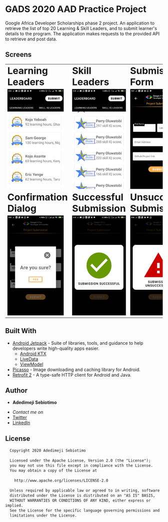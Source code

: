# GADS 2020 AAD Practice Project
Google Africa Developer Scholarships phase 2 project. An application to retrieve the list of top 20 Learning & Skill Leaders, and to submit learner's details to the program. The application makes requests to the provided API to retrieve and post data.

## Screens
<table border="0">
 <tr>
    <td><b style="font-size:30px">Learning Leaders</b></td>
    <td><b style="font-size:30px">Skill Leaders</b></td>
    <td><b style="font-size:30px">Submission Form</b></td>
 </tr>
 <tr>
    <td>
     <img src=https://github.com/dims26/GADS_2020_AAD_Practice_Project/blob/master/screenshots/Screenshot_2020-09-03-08-42-47-481_com.dims.gads2020aadpracticeproject.jpg width="180" height="320" />
   </td>
   <td>
    <img src=https://github.com/dims26/GADS_2020_AAD_Practice_Project/blob/master/screenshots/Screenshot_2020-09-03-08-42-51-425_com.dims.gads2020aadpracticeproject.jpg width="180" height="320" />
  </td>
   <td>
    <img src=https://github.com/dims26/GADS_2020_AAD_Practice_Project/blob/master/screenshots/Screenshot_2020-09-03-09-01-59-945_com.dims.gads2020aadpracticeproject.jpg width="180" height="320" />
  </td>
 </tr>
 <tr>
    <td><b style="font-size:30px">Confirmation Dialog</b></td>
    <td><b style="font-size:30px">Successful Submission</b></td>
    <td><b style="font-size:30px">Unsuccessful Submission</b></td>
 </tr>
 <tr>
    <td>
     <img src=https://github.com/dims26/GADS_2020_AAD_Practice_Project/blob/master/screenshots/Screenshot_2020-09-03-09-02-44-567_com.dims.gads2020aadpracticeproject.jpg width="180" height="320" />
   </td>
   <td>
    <img src=https://github.com/dims26/GADS_2020_AAD_Practice_Project/blob/master/screenshots/Screenshot_2020-09-03-08-42-12-589_com.dims.gads2020aadpracticeproject.jpg width="180" height="320" />
  </td>
   <td>
    <img src=https://github.com/dims26/GADS_2020_AAD_Practice_Project/blob/master/screenshots/Screenshot_2020-09-03-09-06-08-764_com.dims.gads2020aadpracticeproject.jpg width="180" height="320" />
  </td>
 </tr>
</table>


## Built With

* [Android Jetpack](https://developer.android.com/jetpack/?gclid=Cj0KCQjwhJrqBRDZARIsALhp1WQBmjQ4WUpnRT4ETGGR1T_rQG8VU3Ta_kVwiznZASR5y4fgPDRYFqkaAhtfEALw_wcB) - Suite of libraries, tools, and guidance to help developers write high-quality apps easier.
  * [Android KTX](https://developer.android.com/kotlin/ktx)
  * [LiveData](https://developer.android.com/topic/libraries/architecture/livedata)
  * [ViewModel](https://developer.android.com/topic/libraries/architecture/viewmodel)
* [Picasso](https://github.com/square/picasso) - Image downloading and caching library for Android.
* [Retrofit 2](https://github.com/square/retrofit) - A type-safe HTTP client for Android and Java.



## Author

* **Adedimeji Sebiotimo**  
- *Contact me on*
- [Twitter](https://twitter.com/adedimejiES)
- [LinkedIn](https://www.linkedin.com/in/adedimeji-sebiotimo-0b682a11b/)


## License

      Copyright 2020 Adedimeji Sebiotimo

      Licensed under the Apache License, Version 2.0 (the "License");
      you may not use this file except in compliance with the License.
      You may obtain a copy of the License at

        http://www.apache.org/licenses/LICENSE-2.0

      Unless required by applicable law or agreed to in writing, software
      distributed under the License is distributed on an "AS IS" BASIS,
      WITHOUT WARRANTIES OR CONDITIONS OF ANY KIND, either express or implied.
      See the License for the specific language governing permissions and
      limitations under the License.
